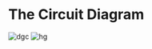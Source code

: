 # The Circuit Diagram
![dgc](https://user-images.githubusercontent.com/112697142/200820868-860fe904-8c0f-4f06-a6cc-1ad412719e94.PNG)
![hg](https://user-images.githubusercontent.com/112697142/200820906-b2d315fe-03bd-4937-9d84-4715f0e761b1.PNG)
